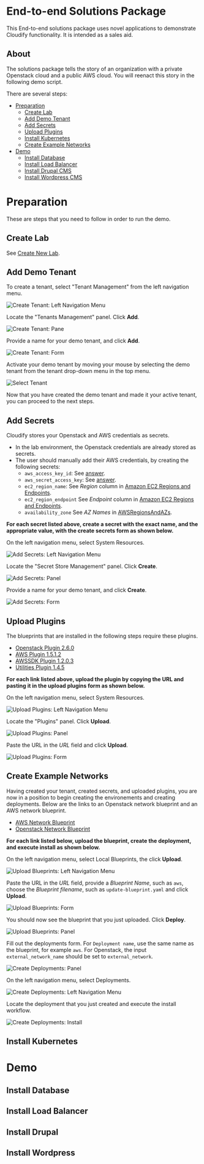 # End-to-end Solutions Package

This End-to-end solutions package uses novel applications to demonstrate Cloudify functionality. It is intended as a sales aid.

## About

The solutions package tells the story of an organization with a private Openstack cloud and a public AWS cloud. You will reenact this story in the following demo script.

There are several steps:

* [Preparation](#preparation)
  * [Create Lab](#create-lab)
  * [Add Demo Tenant](#add-demo-tenant)
  * [Add Secrets](#add-secrets)
  * [Upload Plugins](#upload-plugins)
  * [Install Kubernetes](#install-kubernetes)
  * [Create Example Networks](#create-example-network)
* [Demo](#demo)
  * [Install Database](#install-database)
  * [Install Load Balancer](#install-load-balancer)
  * [Install Drupal CMS](#install-drupal)
  * [Install Wordpress CMS](#install-wordpress)


# Preparation

These are steps that you need to follow in order to run the demo.


## Create Lab

See [Create New Lab](http://labs.cloudify.co/).


## Add Demo Tenant

To create a tenant, select "Tenant Management" from the left navigation menu.

![Create Tenant: Left Navigation Menu][create-tenant-nav]


Locate the "Tenants Management" panel. Click **Add**.

![Create Tenant: Pane][create-tenant-section]


Provide a name for your demo tenant, and click **Add**.

![Create Tenant: Form][create-tenant-form]


Activate your demo tenant by moving your mouse by selecting the demo tenant from the tenant drop-down menu in the top menu.

![Select Tenant][select-tenant]


Now that you have created the demo tenant and made it your active tenant, you can proceed to the next steps.


## Add Secrets

Cloudify stores your Openstack and AWS credentials as secrets.

  * In the lab environment, the Openstack credentials are already stored as secrets.
  * The user should manually add their AWS credentials, by creating the following secrets:
    * `aws_access_key_id`: See [answer](https://stackoverflow.com/questions/21440709/how-do-i-get-aws-access-key-id-for-amazon).
    * `aws_secret_access_key`: See [answer](https://stackoverflow.com/questions/21440709/how-do-i-get-aws-access-key-id-for-amazon).
    * `ec2_region_name`: See _Region_ column in [Amazon EC2 Regions and Endpoints](https://docs.aws.amazon.com/general/latest/gr/rande.html#ec2_region).
    * `ec2_region_endpoint` See _Endpoint_ column in [Amazon EC2 Regions and Endpoints](https://docs.aws.amazon.com/general/latest/gr/rande.html#ec2_region).
    * `availability_zone` See _AZ Names_ in [AWSRegionsAndAZs](https://gist.github.com/neilstuartcraig/0ccefcf0887f29b7f240).

**For each secret listed above, create a secret with the exact name, and the appropriate value, with the create secrets form as shown below.**

On the left navigation menu, select System Resources.

![Add Secrets: Left Navigation Menu][add-secrets-nav]


Locate the "Secret Store Management" panel. Click **Create**.

![Add Secrets: Panel][add-secrets-panel]


Provide a name for your demo tenant, and click **Create**.

![Add Secrets: Form][add-secrets-form]


## Upload Plugins

The blueprints that are installed in the following steps require these plugins.

  * [Openstack Plugin 2.6.0](https://github.com/cloudify-cosmo/cloudify-openstack-plugin/releases/download/2.6.0/cloudify_openstack_plugin-2.6.0-py27-none-linux_x86_64-centos-Core.wgn)
  * [AWS Plugin 1.5.1.2](https://github.com/cloudify-cosmo/cloudify-aws-plugin/releases/download/1.5.1.2/cloudify_aws_plugin-1.5.1.2-py27-none-linux_x86_64-centos-Core.wgn)
  * [AWSSDK Plugin 1.2.0.3](https://github.com/cloudify-incubator/cloudify-awssdk-plugin/releases/download/1.2.0.3/cloudify_awssdk_plugin-1.2.0.3-py27-none-linux_x86_64-centos-Core.wgn)
  * [Utilities Plugin 1.4.5](https://github.com/cloudify-incubator/cloudify-utilities-plugin/releases/download/1.4.5/cloudify_utilities_plugin-1.4.5-py27-none-linux_x86_64-centos-Core.wgn)

**For each link listed above, upload the plugin by copying the URL and pasting it in the upload plugins form as shown below.**

On the left navigation menu, select System Resources.

![Upload Plugins: Left Navigation Menu][add-secrets-nav]


Locate the "Plugins" panel. Click **Upload**.

![Upload Plugins: Panel][upload-plugins-panel]


Paste the URL in the _URL_ field and click **Upload**.

![Upload Plugins: Form][upload-plugins-form]


## Create Example Networks

Having created your tenant, created secrets, and uploaded plugins, you are now in a position to begin creating the environements and creating deployments. Below are the links to an Openstack network blueprint and an AWS network blueprint.

  * [AWS Network Blueprint](https://github.com/cloudify-examples/aws-example-network/archive/master.zip)
  * [Openstack Network Blueprint](https://github.com/cloudify-examples/openstack-example-network/archive/master.zip)

**For each link listed below, upload the blueprint, create the deployment, and execute install as shown below.**

On the left navigation menu, select Local Blueprints, the click **Upload**.

![Upload Blueprints: Left Navigation Menu][blueprints-nav]


Paste the URL in the _URL_ field, provide a _Blueprint Name_, such as `aws`, choose the _Blueprint filename_, such as `update-blueprint.yaml` and click **Upload**.

![Upload Blueprints: Form][blueprints-form]


You should now see the blueprint that you just uploaded. Click **Deploy**.

![Upload Blueprints: Panel][blueprints-panel]


Fill out the deployments form. For `Deployment name`, use the same name as the blueprint, for example `aws`. For Openstack, the input `external_network_name` should be set to `external_network`.

![Create Deployments: Panel][deployment-panel]


On the left navigation menu, select Deployments.

![Create Deployments: Left Navigation Menu][deployments-nav]


Locate the deployment that you just created and execute the install workflow.

![Create Deployments: Install][deployments-install]


## Install Kubernetes


# Demo


## Install Database


## Install Load Balancer


## Install Drupal


## Install Wordpress


[create-tenant-nav]: https://github.com/EarthmanT/e2e/raw/master/images/create-tenant-nav.png "Left Navigation Menu"
[create-tenant-section]: https://github.com/EarthmanT/e2e/raw/master/images/create-tenant-section.png "Create Tenant Panel"
[create-tenant-form]: https://github.com/EarthmanT/e2e/raw/master/images/create-tenant-form.png "Create Tenant Form"
[select-tenant]: https://github.com/EarthmanT/e2e/raw/master/images/select-tenant.png "Select Tenant"
[add-secrets-nav]: https://github.com/EarthmanT/e2e/raw/master/images/add-secrets-nav.png "Left Navigation Menu"
[add-secrets-panel]: https://github.com/EarthmanT/e2e/raw/master/images/add-secrets-panel.png "Add Secrets Panel"
[add-secrets-form]: https://github.com/EarthmanT/e2e/raw/master/images/add-secrets-form.png "Add Secrets Form"
[upload-plugins-panel]: https://github.com/EarthmanT/e2e/raw/master/images/upload-plugins-panel.png "Upload Plugins Panel"
[upload-plugins-form]: https://github.com/EarthmanT/e2e/raw/master/images/upload-plugins-form.png "Upload Plugins Form"
[blueprints-nav]: https://github.com/EarthmanT/e2e/raw/master/images/blueprints-nav.png "Left Navigation Menu"
[blueprints-form]: https://github.com/EarthmanT/e2e/raw/master/images/blueprints-form.png "Upload Blueprints Form"
[blueprints-panel]: https://github.com/EarthmanT/e2e/raw/master/images/blueprints-panel.png "Upload Blueprints Panel"
[deployment-panel]: https://github.com/EarthmanT/e2e/raw/master/images/deployment-panel.png "Create Deployments Panel"
[deployments-nav]: https://github.com/EarthmanT/e2e/raw/master/images/deployments-nav.png "Left Navigation menu"
[deployments-install]: https://github.com/EarthmanT/e2e/raw/master/images/deployments-install.png "Install Deployment"
